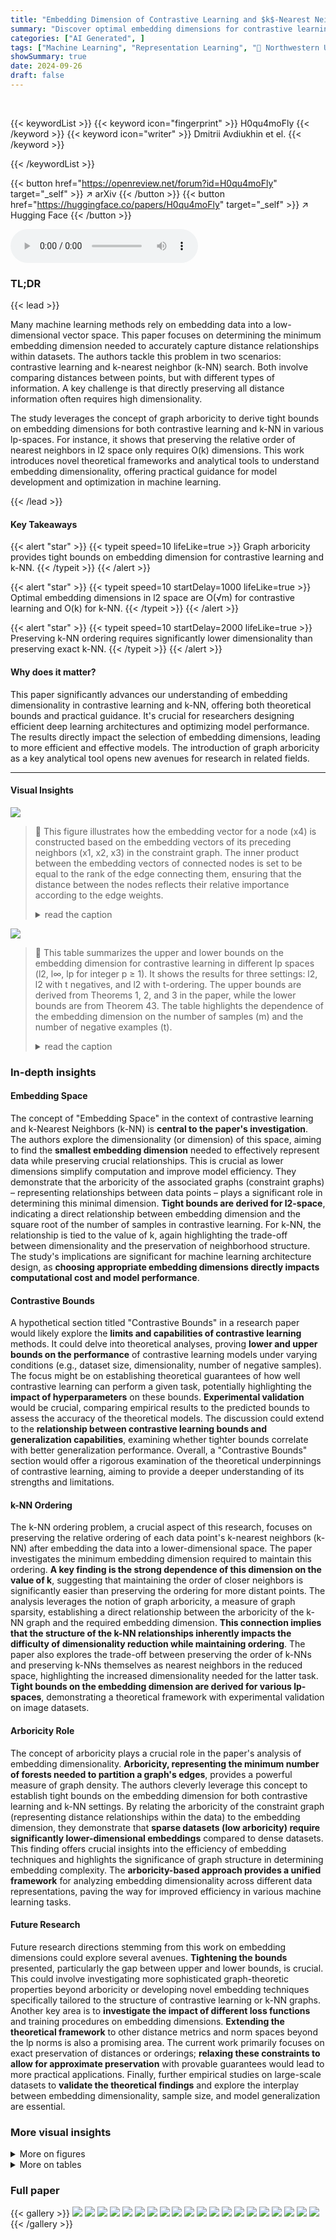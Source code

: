 ```yaml
---
title: "Embedding Dimension of Contrastive Learning and $k$-Nearest Neighbors"
summary: "Discover optimal embedding dimensions for contrastive learning & k-NN using graph arboricity; achieve efficient model design & performance."
categories: ["AI Generated", ]
tags: ["Machine Learning", "Representation Learning", "🏢 Northwestern University",]
showSummary: true
date: 2024-09-26
draft: false
---
```


<br>

{{< keywordList >}}
{{< keyword icon="fingerprint" >}} H0qu4moFly {{< /keyword >}}
{{< keyword icon="writer" >}} Dmitrii Avdiukhin et el. {{< /keyword >}}
 
{{< /keywordList >}}

{{< button href="https://openreview.net/forum?id=H0qu4moFly" target="_self" >}}
↗ arXiv
{{< /button >}}
{{< button href="https://huggingface.co/papers/H0qu4moFly" target="_self" >}}
↗ Hugging Face
{{< /button >}}



<audio controls>
    <source src="https://ai-paper-reviewer.com/H0qu4moFly/podcast.wav" type="audio/wav">
    Your browser does not support the audio element.
</audio>


### TL;DR


{{< lead >}}

Many machine learning methods rely on embedding data into a low-dimensional vector space.  This paper focuses on determining the minimum embedding dimension needed to accurately capture distance relationships within datasets. The authors tackle this problem in two scenarios: contrastive learning and k-nearest neighbor (k-NN) search.  Both involve comparing distances between points, but with different types of information.  A key challenge is that directly preserving all distance information often requires high dimensionality.

The study leverages the concept of graph arboricity to derive tight bounds on embedding dimensions for both contrastive learning and k-NN in various lp-spaces.  For instance, it shows that preserving the relative order of nearest neighbors in l2 space only requires O(k) dimensions. This work introduces novel theoretical frameworks and analytical tools to understand embedding dimensionality, offering practical guidance for model development and optimization in machine learning.

{{< /lead >}}


#### Key Takeaways

{{< alert "star" >}}
{{< typeit speed=10 lifeLike=true >}} Graph arboricity provides tight bounds on embedding dimension for contrastive learning and k-NN. {{< /typeit >}}
{{< /alert >}}

{{< alert "star" >}}
{{< typeit speed=10 startDelay=1000 lifeLike=true >}} Optimal embedding dimensions in l2 space are O(√m) for contrastive learning and O(k) for k-NN. {{< /typeit >}}
{{< /alert >}}

{{< alert "star" >}}
{{< typeit speed=10 startDelay=2000 lifeLike=true >}} Preserving k-NN ordering requires significantly lower dimensionality than preserving exact k-NN. {{< /typeit >}}
{{< /alert >}}

#### Why does it matter?
This paper significantly advances our understanding of embedding dimensionality in contrastive learning and k-NN, offering both theoretical bounds and practical guidance.  It's crucial for researchers designing efficient deep learning architectures and optimizing model performance. The results directly impact the selection of embedding dimensions, leading to more efficient and effective models. The introduction of graph arboricity as a key analytical tool opens new avenues for research in related fields.

------
#### Visual Insights



![](https://ai-paper-reviewer.com/H0qu4moFly/figures_4_1.jpg)

> 🔼 This figure illustrates how the embedding vector for a node (x4) is constructed based on the embedding vectors of its preceding neighbors (x1, x2, x3) in the constraint graph.  The inner product between the embedding vectors of connected nodes is set to be equal to the rank of the edge connecting them, ensuring that the distance between the nodes reflects their relative importance according to the edge weights.
> <details>
> <summary>read the caption</summary>
> Figure 2: Example construction of ✰. The embedding ✰4 is computed based on the embeddings of its already processed neighbors ✰1, ✰2, ✰3. We find the solution ✰4 to the linear system so that, for each edge to a preceding neighbor, the inner product equals the rank of the edge.
> </details>





![](https://ai-paper-reviewer.com/H0qu4moFly/tables_2_1.jpg)

> 🔼 This table summarizes the upper and lower bounds on the embedding dimension for contrastive learning in different lp spaces (l2, l∞, lp for integer p ≥ 1). It shows the results for three settings: l2, l2 with t negatives, and l2 with t-ordering. The upper bounds are derived from Theorems 1, 2, and 3 in the paper, while the lower bounds are from Theorem 43.  The table highlights the dependence of the embedding dimension on the number of samples (m) and the number of negative examples (t).
> <details>
> <summary>read the caption</summary>
> Table 1: Our results for contrastive learning
> </details>





### In-depth insights


#### Embedding Space
The concept of "Embedding Space" in the context of contrastive learning and k-Nearest Neighbors (k-NN) is **central to the paper's investigation**.  The authors explore the dimensionality (or dimension) of this space, aiming to find the **smallest embedding dimension** needed to effectively represent data while preserving crucial relationships. This is crucial as lower dimensions simplify computation and improve model efficiency.  They demonstrate that the arboricity of the associated graphs (constraint graphs) – representing relationships between data points – plays a significant role in determining this minimal dimension.  **Tight bounds are derived for l2-space**, indicating a direct relationship between embedding dimension and the square root of the number of samples in contrastive learning.  For k-NN, the relationship is tied to the value of k, again highlighting the trade-off between dimensionality and the preservation of neighborhood structure.  The study's implications are significant for machine learning architecture design, as **choosing appropriate embedding dimensions directly impacts computational cost and model performance**.

#### Contrastive Bounds
A hypothetical section titled "Contrastive Bounds" in a research paper would likely explore the **limits and capabilities of contrastive learning** methods.  It could delve into theoretical analyses, proving **lower and upper bounds on the performance** of contrastive learning models under varying conditions (e.g., dataset size, dimensionality, number of negative samples). The focus might be on establishing theoretical guarantees of how well contrastive learning can perform a given task, potentially highlighting the **impact of hyperparameters** on these bounds.  **Experimental validation** would be crucial, comparing empirical results to the predicted bounds to assess the accuracy of the theoretical models. The discussion could extend to the **relationship between contrastive learning bounds and generalization capabilities**, examining whether tighter bounds correlate with better generalization performance.  Overall, a "Contrastive Bounds" section would offer a rigorous examination of the theoretical underpinnings of contrastive learning, aiming to provide a deeper understanding of its strengths and limitations.

#### k-NN Ordering
The k-NN ordering problem, a crucial aspect of this research, focuses on preserving the relative ordering of each data point's k-nearest neighbors (k-NN) after embedding the data into a lower-dimensional space.  The paper investigates the minimum embedding dimension required to maintain this ordering.  **A key finding is the strong dependence of this dimension on the value of k**, suggesting that maintaining the order of closer neighbors is significantly easier than preserving the ordering for more distant points.  The analysis leverages the notion of graph arboricity, a measure of graph sparsity, establishing a direct relationship between the arboricity of the k-NN graph and the required embedding dimension. **This connection implies that the structure of the k-NN relationships inherently impacts the difficulty of dimensionality reduction while maintaining ordering**.  The paper also explores the trade-off between preserving the order of k-NNs and preserving k-NNs themselves as nearest neighbors in the reduced space, highlighting the increased dimensionality needed for the latter task.  **Tight bounds on the embedding dimension are derived for various lp-spaces**, demonstrating a theoretical framework with experimental validation on image datasets.

#### Arboricity Role
The concept of arboricity plays a crucial role in the paper's analysis of embedding dimensionality.  **Arboricity, representing the minimum number of forests needed to partition a graph's edges**, provides a powerful measure of graph density. The authors cleverly leverage this concept to establish tight bounds on the embedding dimension for both contrastive learning and k-NN settings.  By relating the arboricity of the constraint graph (representing distance relationships within the data) to the embedding dimension, they demonstrate that **sparse datasets (low arboricity) require significantly lower-dimensional embeddings** compared to dense datasets. This finding offers crucial insights into the efficiency of embedding techniques and highlights the significance of graph structure in determining embedding complexity. The **arboricity-based approach provides a unified framework** for analyzing embedding dimensionality across different data representations, paving the way for improved efficiency in various machine learning tasks.

#### Future Research
Future research directions stemming from this work on embedding dimensions could explore several avenues.  **Tightening the bounds** presented, particularly the gap between upper and lower bounds, is crucial.  This could involve investigating more sophisticated graph-theoretic properties beyond arboricity or developing novel embedding techniques specifically tailored to the structure of contrastive learning or k-NN graphs.  Another key area is to **investigate the impact of different loss functions** and training procedures on embedding dimensions.  **Extending the theoretical framework** to other distance metrics and norm spaces beyond the lp norms is also a promising area.  The current work primarily focuses on exact preservation of distances or orderings; **relaxing these constraints to allow for approximate preservation** with provable guarantees would lead to more practical applications. Finally, further empirical studies on large-scale datasets to **validate the theoretical findings** and explore the interplay between embedding dimensionality, sample size, and model generalization are essential.


### More visual insights

<details>
<summary>More on figures
</summary>


![](https://ai-paper-reviewer.com/H0qu4moFly/figures_9_1.jpg)

> 🔼 The figure shows the results of the CIFAR-10 and CIFAR-100 experiments, showing the fraction of unsatisfied samples over training epochs for different numbers of samples (m) and embedding dimensions (d).  The shaded areas represent the minimum and maximum values across five runs, illustrating the variability of the results.  It visually demonstrates the relationship between the number of samples, embedding dimension, and the success of contrastive learning.
> <details>
> <summary>read the caption</summary>
> Figure 4: Experiments on CIFAR-10 (left) and CIFAR-100 (right). The data points show the average over 5 runs, and the shaded area shows the minimum and the maximum values over the runs
> </details>



![](https://ai-paper-reviewer.com/H0qu4moFly/figures_9_2.jpg)

> 🔼 This figure presents the results of experiments conducted on CIFAR-10 and CIFAR-100 datasets to evaluate the performance of contrastive learning with varying embedding dimensions. The plots show the fraction of unsatisfied samples over epochs for different embedding dimensions (d = 1, 4, 16, 64, 256, 1024).  The shaded regions represent the minimum and maximum values across five runs, illustrating variability in the results. The results suggest a relationship between embedding dimension and the accuracy of contrastive learning.
> <details>
> <summary>read the caption</summary>
> Figure 4: Experiments on CIFAR-10 (left) and CIFAR-100 (right). The data points show the average over 5 runs, and the shaded area shows the minimum and the maximum values over the runs
> </details>



![](https://ai-paper-reviewer.com/H0qu4moFly/figures_9_3.jpg)

> 🔼 This figure visualizes the results of experiments conducted on CIFAR-10 and CIFAR-100 datasets to evaluate the impact of the number of samples and embedding dimension on the accuracy of contrastive learning.  The plots show the fraction of unsatisfied samples (error rate) over training epochs for varying numbers of samples (m) and embedding dimensions (d). The shaded regions represent the minimum and maximum values across five runs, illustrating the variability of the results.
> <details>
> <summary>read the caption</summary>
> Figure 4: Experiments on CIFAR-10 (left) and CIFAR-100 (right). The data points show the average over 5 runs, and the shaded area shows the minimum and the maximum values over the runs
> </details>



![](https://ai-paper-reviewer.com/H0qu4moFly/figures_9_4.jpg)

> 🔼 This figure presents the results of experiments conducted on CIFAR-10 and CIFAR-100 datasets to evaluate the impact of the number of samples and embedding dimension on the accuracy of contrastive learning.  The plots show the fraction of unsatisfied samples over training epochs for various settings.  The shaded regions indicate the variability across multiple runs of the experiments.
> <details>
> <summary>read the caption</summary>
> Figure 4: Experiments on CIFAR-10 (left) and CIFAR-100 (right). The data points show the average over 5 runs, and the shaded area shows the minimum and the maximum values over the runs
> </details>



![](https://ai-paper-reviewer.com/H0qu4moFly/figures_16_1.jpg)

> 🔼 The figure shows the training accuracy on CIFAR-100 dataset for various values of m. The embedding dimension is fixed at 128.  It supports the theoretical result that  √m dimensions are required to preserve contrastive samples. For m ≤ d²/2 (where d is the embedding dimension), accuracy is near perfect (99%).  Accuracy starts decreasing when m > d²/2.
> <details>
> <summary>read the caption</summary>
> Figure 5: CIFAR-100: the fraction of unsatisfied samples for various choices of the number of samples m. The embedding dimension is d = 128.
> </details>



</details>




<details>
<summary>More on tables
</summary>


![](https://ai-paper-reviewer.com/H0qu4moFly/tables_2_2.jpg)
> 🔼 This table summarizes the upper and lower bounds on the embedding dimension d required to preserve k-nearest neighbor (k-NN) information in different lp-spaces.  It shows results for two scenarios: when the exact k-NN must be preserved, and when only the ordering of the k-NN needs to be preserved. The upper bounds represent the sufficient dimension proven in the paper, while the lower bounds represent the necessary dimension. The table demonstrates that the required dimension depends on the type of lp-space used and the strength of the k-NN preservation requirement.
> <details>
> <summary>read the caption</summary>
> Table 2: Our results for k-NN
> </details>

![](https://ai-paper-reviewer.com/H0qu4moFly/tables_7_1.jpg)
> 🔼 This table summarizes the upper and lower bounds on the embedding dimension for contrastive learning in different settings. The settings include the use of l2, l∞, and lp spaces (where p is an integer greater than or equal to 1), with variations in the number of negative samples and whether the ordering of the negative samples is considered.
> <details>
> <summary>read the caption</summary>
> Table 1: Our results for contrastive learning
> </details>

![](https://ai-paper-reviewer.com/H0qu4moFly/tables_16_1.jpg)
> 🔼 This table shows the embedding dimensions obtained using the construction from Section 2 of the paper.  The minimum and maximum dimensions are shown for various dataset sizes (n) and numbers of contrastive samples (m), giving insights into how the required embedding dimension scales with these factors.
> <details>
> <summary>read the caption</summary>
> Table 3: Embedding dimension based on construction from Section 2. For each pair of n and m, we show the minimum and the maximum dimensions obtained over 10 runs (we show a single number when the minimum and the maximum are equal).
> </details>

![](https://ai-paper-reviewer.com/H0qu4moFly/tables_17_1.jpg)
> 🔼 This table presents the training loss for preserving k-NNs (k-Nearest Neighbors) for different values of n (number of data points) and k (number of nearest neighbors considered).  The loss measures how well the k-NN ordering is preserved in the learned embeddings. Lower values indicate better preservation of the k-NN structure.  The table shows that the training loss increases with both n and k, indicating that preserving k-NN structure becomes more challenging as the number of data points and the number of neighbors to consider increase. 
> <details>
> <summary>read the caption</summary>
> Table 4: Training loss for preserving k-NNs for various values of n and k.
> </details>

</details>




### Full paper

{{< gallery >}}
<img src="https://ai-paper-reviewer.com/H0qu4moFly/1.png" class="grid-w50 md:grid-w33 xl:grid-w25" />
<img src="https://ai-paper-reviewer.com/H0qu4moFly/2.png" class="grid-w50 md:grid-w33 xl:grid-w25" />
<img src="https://ai-paper-reviewer.com/H0qu4moFly/3.png" class="grid-w50 md:grid-w33 xl:grid-w25" />
<img src="https://ai-paper-reviewer.com/H0qu4moFly/4.png" class="grid-w50 md:grid-w33 xl:grid-w25" />
<img src="https://ai-paper-reviewer.com/H0qu4moFly/5.png" class="grid-w50 md:grid-w33 xl:grid-w25" />
<img src="https://ai-paper-reviewer.com/H0qu4moFly/6.png" class="grid-w50 md:grid-w33 xl:grid-w25" />
<img src="https://ai-paper-reviewer.com/H0qu4moFly/7.png" class="grid-w50 md:grid-w33 xl:grid-w25" />
<img src="https://ai-paper-reviewer.com/H0qu4moFly/8.png" class="grid-w50 md:grid-w33 xl:grid-w25" />
<img src="https://ai-paper-reviewer.com/H0qu4moFly/9.png" class="grid-w50 md:grid-w33 xl:grid-w25" />
<img src="https://ai-paper-reviewer.com/H0qu4moFly/10.png" class="grid-w50 md:grid-w33 xl:grid-w25" />
<img src="https://ai-paper-reviewer.com/H0qu4moFly/11.png" class="grid-w50 md:grid-w33 xl:grid-w25" />
<img src="https://ai-paper-reviewer.com/H0qu4moFly/12.png" class="grid-w50 md:grid-w33 xl:grid-w25" />
<img src="https://ai-paper-reviewer.com/H0qu4moFly/13.png" class="grid-w50 md:grid-w33 xl:grid-w25" />
<img src="https://ai-paper-reviewer.com/H0qu4moFly/14.png" class="grid-w50 md:grid-w33 xl:grid-w25" />
<img src="https://ai-paper-reviewer.com/H0qu4moFly/15.png" class="grid-w50 md:grid-w33 xl:grid-w25" />
<img src="https://ai-paper-reviewer.com/H0qu4moFly/16.png" class="grid-w50 md:grid-w33 xl:grid-w25" />
<img src="https://ai-paper-reviewer.com/H0qu4moFly/17.png" class="grid-w50 md:grid-w33 xl:grid-w25" />
<img src="https://ai-paper-reviewer.com/H0qu4moFly/18.png" class="grid-w50 md:grid-w33 xl:grid-w25" />
<img src="https://ai-paper-reviewer.com/H0qu4moFly/19.png" class="grid-w50 md:grid-w33 xl:grid-w25" />
<img src="https://ai-paper-reviewer.com/H0qu4moFly/20.png" class="grid-w50 md:grid-w33 xl:grid-w25" />
{{< /gallery >}}